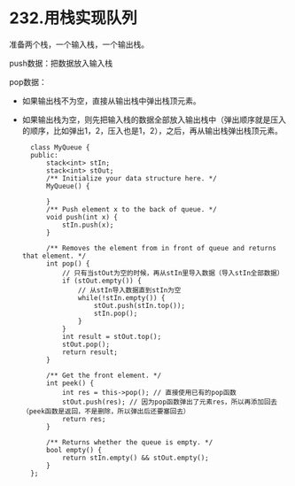 # 232.用栈实现队列

准备两个栈，一个输入栈，一个输出栈。

push数据：把数据放入输入栈

pop数据：
* 如果输出栈不为空，直接从输出栈中弹出栈顶元素。
* 如果输出栈为空，则先把输入栈的数据全部放入输出栈中（弹出顺序就是压入的顺序，比如弹出1，2，压入也是1，2），之后，再从输出栈弹出栈顶元素。

        class MyQueue {
        public:
            stack<int> stIn;
            stack<int> stOut;
            /** Initialize your data structure here. */
            MyQueue() {
    
            }
            /** Push element x to the back of queue. */
            void push(int x) {
                stIn.push(x);
            }
    
            /** Removes the element from in front of queue and returns that element. */
            int pop() {
                // 只有当stOut为空的时候，再从stIn里导入数据（导入stIn全部数据）
                if (stOut.empty()) {
                    // 从stIn导入数据直到stIn为空
                    while(!stIn.empty()) {
                        stOut.push(stIn.top());
                        stIn.pop();
                    }
                }
                int result = stOut.top();
                stOut.pop();
                return result;
            }
    
            /** Get the front element. */
            int peek() {
                int res = this->pop(); // 直接使用已有的pop函数
                stOut.push(res); // 因为pop函数弹出了元素res，所以再添加回去（peek函数是返回，不是删除，所以弹出后还要塞回去）
                return res;
            }
    
            /** Returns whether the queue is empty. */
            bool empty() {
                return stIn.empty() && stOut.empty();
            }
        };
  
  
